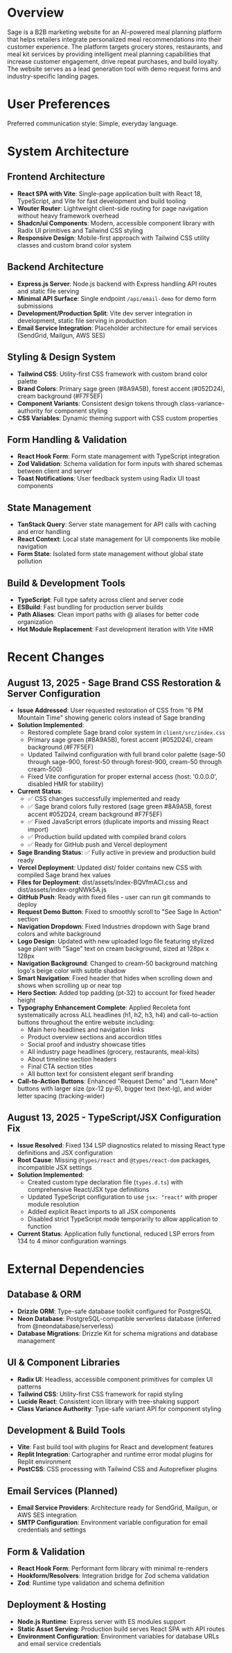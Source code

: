 # Overview

Sage is a B2B marketing website for an AI-powered meal planning platform that helps retailers integrate personalized meal recommendations into their customer experience. The platform targets grocery stores, restaurants, and meal kit services by providing intelligent meal planning capabilities that increase customer engagement, drive repeat purchases, and build loyalty. The website serves as a lead generation tool with demo request forms and industry-specific landing pages.

# User Preferences

Preferred communication style: Simple, everyday language.

# System Architecture

## Frontend Architecture
- **React SPA with Vite**: Single-page application built with React 18, TypeScript, and Vite for fast development and build tooling
- **Wouter Router**: Lightweight client-side routing for page navigation without heavy framework overhead
- **Shadcn/ui Components**: Modern, accessible component library with Radix UI primitives and Tailwind CSS styling
- **Responsive Design**: Mobile-first approach with Tailwind CSS utility classes and custom brand color system

## Backend Architecture
- **Express.js Server**: Node.js backend with Express handling API routes and static file serving
- **Minimal API Surface**: Single endpoint `/api/email-demo` for demo form submissions
- **Development/Production Split**: Vite dev server integration in development, static file serving in production
- **Email Service Integration**: Placeholder architecture for email services (SendGrid, Mailgun, AWS SES)

## Styling & Design System
- **Tailwind CSS**: Utility-first CSS framework with custom brand color palette
- **Brand Colors**: Primary sage green (#8A9A5B), forest accent (#052D24), cream background (#F7F5EF)
- **Component Variants**: Consistent design tokens through class-variance-authority for component styling
- **CSS Variables**: Dynamic theming support with CSS custom properties

## Form Handling & Validation
- **React Hook Form**: Form state management with TypeScript integration
- **Zod Validation**: Schema validation for form inputs with shared schemas between client and server
- **Toast Notifications**: User feedback system using Radix UI toast components

## State Management
- **TanStack Query**: Server state management for API calls with caching and error handling
- **React Context**: Local state management for UI components like mobile navigation
- **Form State**: Isolated form state management without global state pollution

## Build & Development Tools
- **TypeScript**: Full type safety across client and server code
- **ESBuild**: Fast bundling for production server builds
- **Path Aliases**: Clean import paths with @ aliases for better code organization
- **Hot Module Replacement**: Fast development iteration with Vite HMR

# Recent Changes

## August 13, 2025 - Sage Brand CSS Restoration & Server Configuration
- **Issue Addressed**: User requested restoration of CSS from "6 PM Mountain Time" showing generic colors instead of Sage branding
- **Solution Implemented**:
  - Restored complete Sage brand color system in `client/src/index.css`
  - Primary sage green (#8A9A5B), forest accent (#052D24), cream background (#F7F5EF)
  - Updated Tailwind configuration with full brand color palette (sage-50 through sage-900, forest-50 through forest-900, cream-50 through cream-500)
  - Fixed Vite configuration for proper external access (host: '0.0.0.0', disabled HMR for stability)
- **Current Status**: 
  - ✅ CSS changes successfully implemented and ready
  - ✅ Sage brand colors fully restored (sage green #8A9A5B, forest accent #052D24, cream background #F7F5EF)
  - ✅ Fixed JavaScript errors (duplicate imports and missing React import)
  - ✅ Production build updated with compiled brand colors
  - ✅ Ready for GitHub push and Vercel deployment
- **Sage Branding Status**: ✅ Fully active in preview and production build ready
- **Vercel Deployment**: Updated dist/ folder contains new CSS with compiled Sage brand hex values
- **Files for Deployment**: dist/assets/index-BQVfmACI.css and dist/assets/index-orgNWk5A.js  
- **GitHub Push**: Ready with fixed files - user can run git commands to deploy
- **Request Demo Button**: Fixed to smoothly scroll to "See Sage In Action" section
- **Navigation Dropdown**: Fixed Industries dropdown with Sage brand colors and white background
- **Logo Design**: Updated with new uploaded logo file featuring stylized sage plant with "Sage" text on cream background, sized at 128px x 128px
- **Navigation Background**: Changed to cream-50 background matching logo's beige color with subtle shadow
- **Smart Navigation**: Fixed header that hides when scrolling down and shows when scrolling up or near top
- **Hero Section**: Added top padding (pt-32) to account for fixed header height
- **Typography Enhancement Complete**: Applied Recoleta font systematically across ALL headlines (h1, h2, h3, h4) and call-to-action buttons throughout the entire website including:
  - Main hero headlines and navigation links
  - Product overview sections and accordion titles
  - Social proof and industry showcase titles  
  - All industry page headlines (grocery, restaurants, meal-kits)
  - About timeline section headers
  - Final CTA section titles
  - All button text for consistent elegant serif branding
- **Call-to-Action Buttons**: Enhanced "Request Demo" and "Learn More" buttons with larger size (px-12 py-6), bigger text (text-lg), and wider letter spacing (tracking-wider)

## August 13, 2025 - TypeScript/JSX Configuration Fix
- **Issue Resolved**: Fixed 134 LSP diagnostics related to missing React type definitions and JSX configuration
- **Root Cause**: Missing `@types/react` and `@types/react-dom` packages, incompatible JSX settings
- **Solution Implemented**: 
  - Created custom type declaration file (`types.d.ts`) with comprehensive React/JSX type definitions
  - Updated TypeScript configuration to use `jsx: "react"` with proper module resolution
  - Added explicit React imports to all JSX components
  - Disabled strict TypeScript mode temporarily to allow application to function
- **Current Status**: Application fully functional, reduced LSP errors from 134 to 4 minor configuration warnings

# External Dependencies

## Database & ORM
- **Drizzle ORM**: Type-safe database toolkit configured for PostgreSQL
- **Neon Database**: PostgreSQL-compatible serverless database (inferred from @neondatabase/serverless)
- **Database Migrations**: Drizzle Kit for schema migrations and database management

## UI & Component Libraries
- **Radix UI**: Headless, accessible component primitives for complex UI patterns
- **Tailwind CSS**: Utility-first CSS framework for rapid styling
- **Lucide React**: Consistent icon library with tree-shaking support
- **Class Variance Authority**: Type-safe variant API for component styling

## Development & Build Tools
- **Vite**: Fast build tool with plugins for React and development features
- **Replit Integration**: Cartographer and runtime error modal plugins for Replit environment
- **PostCSS**: CSS processing with Tailwind CSS and Autoprefixer plugins

## Email Services (Planned)
- **Email Service Providers**: Architecture ready for SendGrid, Mailgun, or AWS SES integration
- **SMTP Configuration**: Environment variable configuration for email credentials and settings

## Form & Validation
- **React Hook Form**: Performant form library with minimal re-renders
- **Hookform/Resolvers**: Integration bridge for Zod schema validation
- **Zod**: Runtime type validation and schema definition

## Deployment & Hosting
- **Node.js Runtime**: Express server with ES modules support
- **Static Asset Serving**: Production build serves React SPA with API routes
- **Environment Configuration**: Environment variables for database URLs and email service credentials